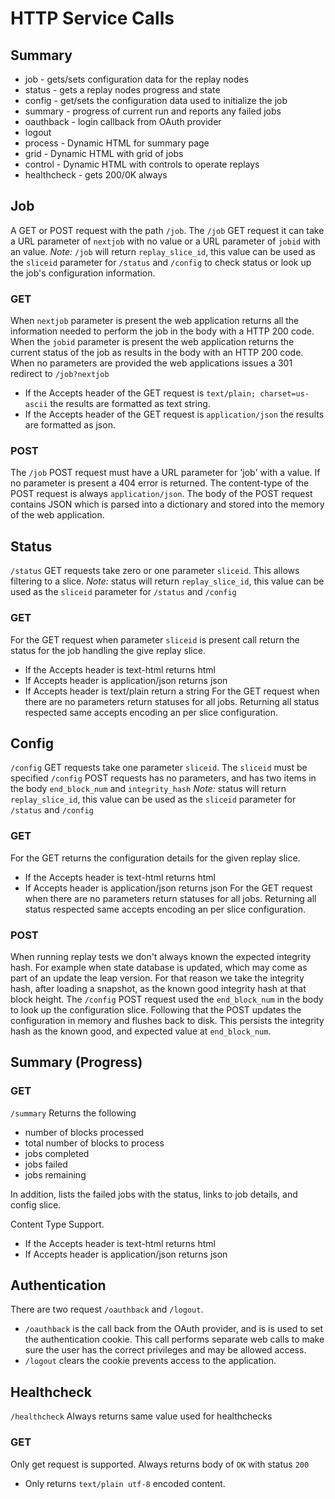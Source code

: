 # HTTP Service Calls

## Summary
- job - gets/sets configuration data for the replay nodes
- status - gets a replay nodes progress and state
- config - get/sets the configuration data used to initialize the job
- summary - progress of current run and reports any failed jobs
- oauthback - login callback from OAuth provider
- logout
- process - Dynamic HTML for summary page
- grid - Dynamic HTML with grid of jobs
- control - Dynamic HTML with controls to operate replays 
- healthcheck - gets 200/0K always

## Job
A GET or POST request with the path `/job`. The `/job` GET request it can take a URL parameter of `nextjob` with no value or a URL parameter of `jobid` with an value.
*Note:* `/job` will return `replay_slice_id`, this value can be used as the `sliceid` parameter for `/status` and `/config` to check status or look up the job's configuration information.

### GET
When `nextjob` parameter is present the web application returns all the information needed to perform the job in the body with a HTTP 200 code.
When the `jobid` parameter is present the web application returns the current status of the job as results in the body with an HTTP 200 code.
When no parameters are provided the web applications issues a 301 redirect to `/job?nextjob`
- If the Accepts header of the GET request is `text/plain; charset=us-ascii` the results are formatted as text string.
- If the Accepts header of the GET request is `application/json` the results are formatted as json.

### POST
The `/job` POST request must have a URL parameter for 'job' with a value.
If no parameter is present a 404 error is returned.
The content-type of the POST request is always `application/json`.
The body of the POST request contains JSON which is parsed into a
dictionary and stored into the memory of the web application.

## Status
`/status` GET requests take zero or one parameter `sliceid`. This allows filtering to a slice.
*Note:* status will return `replay_slice_id`, this value can be used as the `sliceid` parameter for `/status` and `/config`

### GET
For the GET request when parameter `sliceid` is present call return the status for the job handling the give replay slice.
- If the Accepts header is text-html returns html
- If Accepts header is application/json returns json
- If Accepts header is text/plain return a string
For the GET request when there are no parameters return statuses for all jobs. Returning all status respected same accepts encoding an per slice configuration.

## Config
`/config` GET requests take one parameter `sliceid`. The `sliceid` must be specified
`/config` POST requests has no parameters, and has two items in the body `end_block_num` and `integrity_hash`
*Note:* status will return `replay_slice_id`, this value can be used as the `sliceid` parameter for `/status` and `/config`

### GET
For the GET returns the configuration details for the given replay slice.
- If the Accepts header is text-html returns html
- If Accepts header is application/json returns json
For the GET request when there are no parameters return statuses for all jobs. Returning all status respected same accepts encoding an per slice configuration.

### POST
When running replay tests we don't always known the expected integrity hash. For example when state database is updated, which may come as part of an update the leap version. For that reason we take the integrity hash, after loading a snapshot, as the known good integrity hash at that block height. The `/config` POST request used the `end_block_num` in the body to look up the configuration slice. Following that the POST updates the configuration in memory and flushes back to disk. This persists the integrity hash as the known good, and expected value at `end_block_num`.

## Summary (Progress)

### GET
`/summary` Returns the following
- number of blocks processed
- total number of blocks to process
- jobs completed
- jobs failed
- jobs remaining

In addition, lists the failed jobs with the status, links to job details, and config slice.

Content Type Support.
- If the Accepts header is text-html returns html
- If Accepts header is application/json returns json

## Authentication

There are two request `/oauthback` and `/logout`.
- `/oauthback` is the call back from the OAuth provider, and is is used to set the authentication cookie. This call performs separate web calls to make sure the user has the correct privileges and may be allowed access.
- `/logout` clears the cookie prevents access to the application.


## Healthcheck
`/healthcheck` Always returns same value used for healthchecks

### GET
Only get request is supported. Always returns body of `OK` with status `200`
- Only returns `text/plain utf-8` encoded content.
